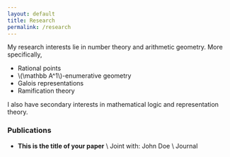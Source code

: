 ```yaml
---
layout: default
title: Research
permalink: /research
---
```

My research interests lie in number theory and arithmetic geometry. More specifically, 

- Rational points
- \\(\mathbb A^1\\)-enumerative geometry
- Galois representations
- Ramification theory

I also have secondary interests in mathematical logic and representation theory. 
### Publications
- **This is the title of your paper** \\
Joint with: John Doe  \\
Journal